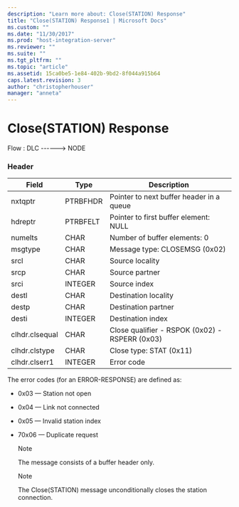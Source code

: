 ```yaml
---
description: "Learn more about: Close(STATION) Response"
title: "Close(STATION) Response1 | Microsoft Docs"
ms.custom: ""
ms.date: "11/30/2017"
ms.prod: "host-integration-server"
ms.reviewer: ""
ms.suite: ""
ms.tgt_pltfrm: ""
ms.topic: "article"
ms.assetid: 15ca0be5-1e84-402b-9bd2-8f044a915b64
caps.latest.revision: 3
author: "christopherhouser"
manager: "anneta"
---
```

# Close(STATION) Response
Flow : DLC ------> NODE  
  
### Header  
  
|Field|Type|Description|  
|-----------|----------|-----------------|  
|nxtqptr|PTRBFHDR|Pointer to next buffer header in a queue|  
|hdreptr|PTRBFELT|Pointer to first buffer element: NULL|  
|numelts|CHAR|Number of buffer elements: 0|  
|msgtype|CHAR|Message type: CLOSEMSG (0x02)|  
|srcl|CHAR|Source locality|  
|srcp|CHAR|Source partner|  
|srci|INTEGER|Source index|  
|destl|CHAR|Destination locality|  
|destp|CHAR|Destination partner|  
|desti|INTEGER|Destination index|  
|clhdr.clsequal|CHAR|Close qualifier  - RSPOK (0x02)  - RSPERR (0x03)|  
|clhdr.clstype|CHAR|Close type: STAT (0x11)|  
|clhdr.clserr1|INTEGER|Error code|  
  
 The error codes (for an ERROR-RESPONSE) are defined as:  
  
-   0x03 — Station not open  
  
-   0x04 — Link not connected  
  
-   0x05 — Invalid station index  
  
-   70x06 — Duplicate request  
  
    > [!NOTE]
    >  The message consists of a buffer header only.  
  
    > [!NOTE]
    >  The Close(STATION) message unconditionally closes the station connection.

